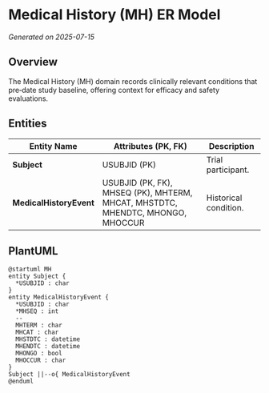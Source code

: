 # Medical History (MH) ER Model

_Generated on 2025-07-15_

## Overview

The Medical History (MH) domain records clinically relevant conditions that pre‑date study baseline, offering context for efficacy and safety evaluations.

## Entities

| Entity Name | Attributes (PK, FK) | Description |
|-------------|---------------------|-------------|
| **Subject** | USUBJID (PK) | Trial participant. |
| **MedicalHistoryEvent** | USUBJID (PK, FK), MHSEQ (PK), MHTERM, MHCAT, MHSTDTC, MHENDTC, MHONGO, MHOCCUR | Historical condition. |

## PlantUML

```plantuml
@startuml MH
entity Subject {
  *USUBJID : char
}
entity MedicalHistoryEvent {
  *USUBJID : char
  *MHSEQ : int
  --
  MHTERM : char
  MHCAT : char
  MHSTDTC : datetime
  MHENDTC : datetime
  MHONGO : bool
  MHOCCUR : char
}
Subject ||--o{ MedicalHistoryEvent
@enduml
```
